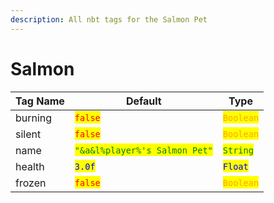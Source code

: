 ```yaml
---
description: All nbt tags for the Salmon Pet
---
```



# Salmon

| Tag Name     | Default                                                            | Type                                         |
| ------------ | ------------------------------------------------------------------ | -------------------------------------------- |
| burning | <mark style="color:red;">`false`</mark> | <mark style="color:orange;">`Boolean`</mark> |
| silent | <mark style="color:red;">`false`</mark> | <mark style="color:orange;">`Boolean`</mark> |
| name | <mark style="color:green;">`"&a&l%player%'s Salmon Pet"`</mark> | <mark style="color:green;">`String`</mark> |
| health | <mark style="color:blue;">`3.0f`</mark> | <mark style="color:blue;">`Float`</mark> |
| frozen | <mark style="color:red;">`false`</mark> | <mark style="color:orange;">`Boolean`</mark> |
